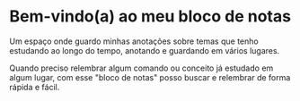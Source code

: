 # Bem-vindo(a) ao meu bloco de notas

Um espaço onde guardo minhas anotações sobre temas que tenho estudando ao longo do tempo, anotando e guardando em vários lugares.

Quando preciso relembrar algum comando ou conceito já estudado em algum lugar, com esse "bloco de notas" posso buscar e relembrar de forma rápida e fácil.

